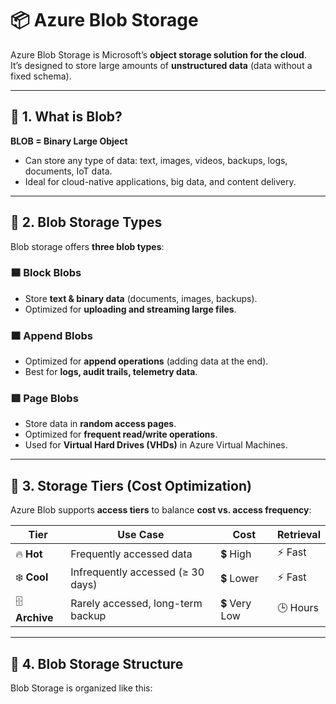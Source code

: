 # 📦 Azure Blob Storage

Azure Blob Storage is Microsoft’s **object storage solution for the cloud**.  
It’s designed to store large amounts of **unstructured data** (data without a fixed schema).

---

## 🔹 1. What is Blob?

**BLOB = Binary Large Object**

- Can store any type of data: text, images, videos, backups, logs, documents, IoT data.  
- Ideal for cloud-native applications, big data, and content delivery.

---

## 🔹 2. Blob Storage Types

Blob storage offers **three blob types**:

### 🟦 Block Blobs
- Store **text & binary data** (documents, images, backups).
- Optimized for **uploading and streaming large files**.

### 🟧 Append Blobs
- Optimized for **append operations** (adding data at the end).
- Best for **logs, audit trails, telemetry data**.

### 🟥 Page Blobs
- Store data in **random access pages**.
- Optimized for **frequent read/write operations**.
- Used for **Virtual Hard Drives (VHDs)** in Azure Virtual Machines.

---

## 🔹 3. Storage Tiers (Cost Optimization)

Azure Blob supports **access tiers** to balance **cost vs. access frequency**:

| Tier         | Use Case | Cost | Retrieval |
|--------------|----------|------|-----------|
| 🔥 **Hot**   | Frequently accessed data | 💲 High | ⚡ Fast |
| ❄️ **Cool**  | Infrequently accessed (≥ 30 days) | 💲 Lower | ⚡ Fast |
| 🗄️ **Archive** | Rarely accessed, long-term backup | 💲 Very Low | 🕒 Hours |

---

## 🔹 4. Blob Storage Structure

Blob Storage is organized like this:

